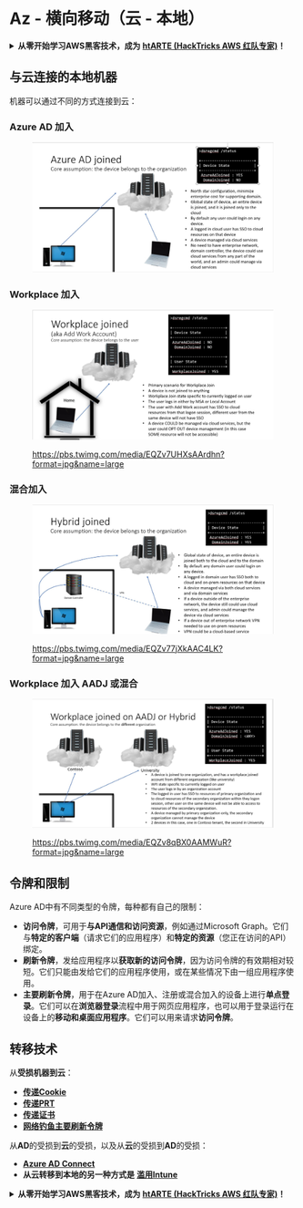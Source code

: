 # Az - 横向移动（云 - 本地）

<details>

<summary><strong>从零开始学习AWS黑客技术，成为</strong> <a href="https://training.hacktricks.xyz/courses/arte"><strong>htARTE (HackTricks AWS 红队专家)</strong></a><strong>！</strong></summary>

支持HackTricks的其他方式：

* 如果您想在**HackTricks中看到您的公司广告**或**下载HackTricks的PDF版本**，请查看[**订阅计划**](https://github.com/sponsors/carlospolop)！
* 获取[**官方的PEASS & HackTricks商品**](https://peass.creator-spring.com)
* 发现[**PEASS家族**](https://opensea.io/collection/the-peass-family)，我们独家的[**NFTs系列**](https://opensea.io/collection/the-peass-family)
* **加入** 💬 [**Discord群组**](https://discord.gg/hRep4RUj7f) 或 [**telegram群组**](https://t.me/peass) 或在 **Twitter** 🐦 上**关注**我 [**@carlospolopm**](https://twitter.com/carlospolopm)**。**
* **通过向** [**HackTricks**](https://github.com/carlospolop/hacktricks) 和 [**HackTricks Cloud**](https://github.com/carlospolop/hacktricks-cloud) github仓库提交PR来分享您的黑客技巧。**

</details>

## 与云连接的本地机器

机器可以通过不同的方式连接到云：

### Azure AD 加入

<figure><img src="../../../.gitbook/assets/image (3) (1) (2) (1).png" alt=""><figcaption></figcaption></figure>

### Workplace 加入

<figure><img src="../../../.gitbook/assets/image (1) (6).png" alt=""><figcaption><p><a href="https://pbs.twimg.com/media/EQZv7UHXsAArdhn?format=jpg&#x26;name=large">https://pbs.twimg.com/media/EQZv7UHXsAArdhn?format=jpg&#x26;name=large</a></p></figcaption></figure>

### 混合加入

<figure><img src="../../../.gitbook/assets/image (3) (2) (2).png" alt=""><figcaption><p><a href="https://pbs.twimg.com/media/EQZv77jXkAAC4LK?format=jpg&#x26;name=large">https://pbs.twimg.com/media/EQZv77jXkAAC4LK?format=jpg&#x26;name=large</a></p></figcaption></figure>

### Workplace 加入 AADJ 或混合

<figure><img src="../../../.gitbook/assets/image (4) (3).png" alt=""><figcaption><p><a href="https://pbs.twimg.com/media/EQZv8qBX0AAMWuR?format=jpg&#x26;name=large">https://pbs.twimg.com/media/EQZv8qBX0AAMWuR?format=jpg&#x26;name=large</a></p></figcaption></figure>

## 令牌和限制 <a href="#tokens-and-limitations" id="tokens-and-limitations"></a>

Azure AD中有不同类型的令牌，每种都有自己的限制：

* **访问令牌**，可用于**与API通信和访问资源**，例如通过Microsoft Graph。它们与**特定的客户端**（请求它们的应用程序）和**特定的资源**（您正在访问的API）绑定。
* **刷新令牌**，发给应用程序以**获取新的访问令牌**，因为访问令牌的有效期相对较短。它们只能由发给它们的应用程序使用，或在某些情况下由一组应用程序使用。
* **主要刷新令牌**，用于在Azure AD加入、注册或混合加入的设备上进行**单点登录**。它们可以在**浏览器登录**流程中用于网页应用程序，也可以用于登录运行在设备上的**移动和桌面应用程序**。它们可以用来请求**访问令牌**。

## 转移技术

从**受损机器到云**：

* [**传递Cookie**](az-pass-the-cookie.md)
* [**传递PRT**](pass-the-prt.md)
* [**传递证书**](az-pass-the-certificate.md)
* [**网络钓鱼主要刷新令牌**](az-phishing-primary-refresh-token-microsoft-entra.md)

从**AD**的受损到**云**的受损，以及从**云**的受损到**AD**的受损：

* [**Azure AD Connect**](azure-ad-connect-hybrid-identity/)
* **从云转移到本地的另一种方式是** [**滥用Intune**](../intune.md)

<details>

<summary><strong>从零开始学习AWS黑客技术，成为</strong> <a href="https://training.hacktricks.xyz/courses/arte"><strong>htARTE (HackTricks AWS 红队专家)</strong></a><strong>！</strong></summary>

支持HackTricks的其他方式：

* 如果您想在**HackTricks中看到您的公司广告**或**下载HackTricks的PDF版本**，请查看[**订阅计划**](https://github.com/sponsors/carlospolop)！
* 获取[**官方的PEASS & HackTricks商品**](https://peass.creator-spring.com)
* 发现[**PEASS家族**](https://opensea.io/collection/the-peass-family)，我们独家的[**NFTs系列**](https://opensea.io/collection/the-peass-family)
* **加入** 💬 [**Discord群组**](https://discord.gg/hRep4RUj7f) 或 [**telegram群组**](https://t.me/peass) 或在 **Twitter** 🐦 上**关注**我 [**@carlospolopm**](https://twitter.com/carlospolopm)**。**
* **通过向** [**HackTricks**](https://github.com/carlospolop/hacktricks) 和 [**HackTricks Cloud**](https://github.com/carlospolop/hacktricks-cloud) github仓库提交PR来分享您的黑客技巧。**

</details>
